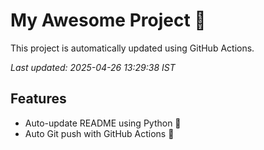 # My Awesome Project 🚀

This project is automatically updated using GitHub Actions.

_Last updated: 2025-04-26 13:29:38 IST_

## Features
- Auto-update README using Python 🐍
- Auto Git push with GitHub Actions 🤖
